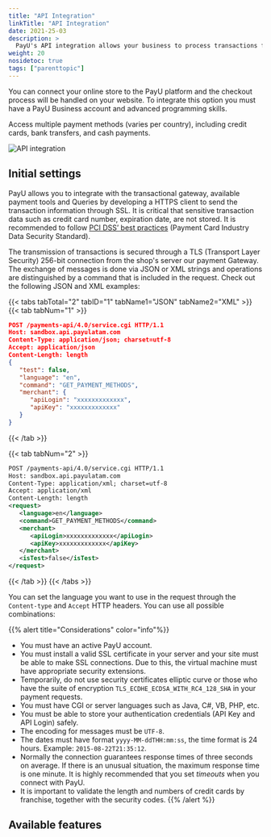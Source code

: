 ```yaml
---
title: "API Integration"
linkTitle: "API Integration"
date: 2021-25-03
description: >
  PayU's API integration allows your business to process transactions from different types of applications (web, mobile, IVR, etc).
weight: 20
nosidetoc: true
tags: ["parenttopic"]
---
```


You can connect your online store to the PayU platform and the checkout process will be handled on your website. To integrate this option you must have a PayU Business account and advanced programming skills.

Access multiple payment methods (varies per country), including credit cards, bank transfers, and cash payments.

![API integration](/assets/api1-en.png)

## Initial settings

PayU allows you to integrate with the transactional gateway, available payment tools and Queries by developing a HTTPS client to send the transaction information through SSL. It is critical that sensitive transaction data such as credit card number, expiration date, are not stored. It is recommended to follow [PCI DSS’ best practices](https://www.pcisecuritystandards.org/documents/PCI_DSS_V2.0_Best_Practices_for_Maintaining_PCI_DSS_Compliance.pdf) (Payment Card Industry Data Security Standard).  

The transmission of transactions is secured through a TLS (Transport Layer Security) 256-bit connection from the shop's server our payment Gateway. The exchange of messages is done via JSON or XML strings and operations are distinguished by a command that is included in the request. Check out the following JSON and XML examples:  

{{< tabs tabTotal="2" tabID="1" tabName1="JSON" tabName2="XML" >}}
{{< tab tabNum="1" >}}

```JSON
POST /payments-api/4.0/service.cgi HTTP/1.1
Host: sandbox.api.payulatam.com
Content-Type: application/json; charset=utf-8
Accept: application/json
Content-Length: length
{
   "test": false,
   "language": "en",
   "command": "GET_PAYMENT_METHODS",
   "merchant": {
      "apiLogin": "xxxxxxxxxxxxx",
      "apiKey": "xxxxxxxxxxxxx"
   }
}
```

{{< /tab >}}

{{< tab tabNum="2" >}}

```XML
POST /payments-api/4.0/service.cgi HTTP/1.1
Host: sandbox.api.payulatam.com
Content-Type: application/xml; charset=utf-8
Accept: application/xml
Content-Length: length
<request>
   <language>en</language>
   <command>GET_PAYMENT_METHODS</command>
   <merchant>
      <apiLogin>xxxxxxxxxxxxx</apiLogin>
      <apiKey>xxxxxxxxxxxxx</apiKey>
   </merchant>
   <isTest>false</isTest>
</request>
```

{{< /tab >}}
{{< /tabs >}}
<br>

You can set the language you want to use in the request through the `Content-type` and `Accept` HTTP headers. You can use all possible combinations:

{{% alert title="Considerations" color="info"%}}
* You must have an active PayU account.
* You must install a valid SSL certificate in your server and your site must be able to make SSL connections. Due to this, the virtual machine must have appropriate security extensions.
* Temporarily, do not use security certificates elliptic curve or those who have the suite of encryption `TLS_ECDHE_ECDSA_WITH_RC4_128_SHA` in your payment requests.
* You must have CGI or server languages such as Java, C#, VB, PHP, etc.
* You must be able to store your authentication credentials (API Key and API Login) safely.
* The encoding for messages must be `UTF-8`.
* The dates must have format `yyyy-MM-ddTHH:mm:ss`, the time format is 24 hours. Example: `2015-08-22T21:35:12`.
* Normally the connection guarantees response times of three seconds on average. If there is an unusual situation, the maximum response time is one minute. It is highly recommended that you set _timeouts_ when you connect with PayU.
* It is important to validate the length and numbers of credit cards by franchise, together with the security codes.
{{% /alert %}}

## Available features
